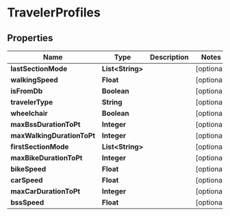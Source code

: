
# TravelerProfiles

## Properties
Name | Type | Description | Notes
------------ | ------------- | ------------- | -------------
**lastSectionMode** | **List&lt;String&gt;** |  |  [optional]
**walkingSpeed** | **Float** |  |  [optional]
**isFromDb** | **Boolean** |  |  [optional]
**travelerType** | **String** |  |  [optional]
**wheelchair** | **Boolean** |  |  [optional]
**maxBssDurationToPt** | **Integer** |  |  [optional]
**maxWalkingDurationToPt** | **Integer** |  |  [optional]
**firstSectionMode** | **List&lt;String&gt;** |  |  [optional]
**maxBikeDurationToPt** | **Integer** |  |  [optional]
**bikeSpeed** | **Float** |  |  [optional]
**carSpeed** | **Float** |  |  [optional]
**maxCarDurationToPt** | **Integer** |  |  [optional]
**bssSpeed** | **Float** |  |  [optional]



